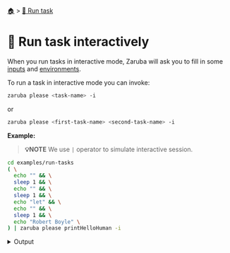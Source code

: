 <!--startTocHeader-->
[🏠](../README.md) > [🏃 Run task](README.md)
# 🏓 Run task interactively
<!--endTocHeader-->

When you run tasks in interactive mode, Zaruba will ask you to fill in some [inputs](../core-concepts/task/task-inputs.md) and [environments](../core-concepts/task/task-envs/README.md).

To run a task in interactive mode you can invoke:

```bash
zaruba please <task-name> -i
```

or

```bash
zaruba please <first-task-name> <second-task-name> -i
```

__Example:__

> __💡NOTE__ We use `|` operator to simulate interactive session.

<!--startCode-->
```bash
cd examples/run-tasks
( \
  echo "" && \
  sleep 1 && \
  echo "" && \
  sleep 1 && \
  echo "let" && \
  echo "" && \
  sleep 1 && \
  echo "Robert Boyle" \
) | zaruba please printHelloHuman -i
```
 
<details>
<summary>Output</summary>
 
```````
💀 Load additional value file
Search: █
? Do you want to load additional value file?: 
  ▸ 🏁 No
✔ 🏁 No
💀 Load additional env
Search: █
? Do you want to load additional env?: 
  ▸ 🏁 No
    📝 Yes, from file
✔ 🏁 No
💀 1 of 1) humanName
Search: █
? Your name: 
  ▸ human
✔ Let me type it!
Your name: 
💀 🔎 Job Starting...
         Elapsed Time: 1.442µs
         Current Time: 21:13:46
💀 🏁 Run 🍏 'printHelloHuman' command on /home/gofrendi/zaruba/docs/examples/run-tasks
💀    🚀 printHelloHuman      🍏 hello
💀 🎉 Successfully running 🍏 'printHelloHuman' command
💀 🔎 Job Running...
         Elapsed Time: 102.005456ms
         Current Time: 21:13:46
💀 🎉 🎉🎉🎉🎉🎉🎉🎉🎉🎉🎉🎉
💀 🎉 Job Complete!!! 🎉🎉🎉
💀 🔥 Terminating
💀 🔎 Job Ended...
         Elapsed Time: 505.850699ms
         Current Time: 21:13:47
zaruba please printHelloHuman  -v 'humanName='
```````
</details>
<!--endCode-->


<!--startTocSubTopic-->
<!--endTocSubTopic-->